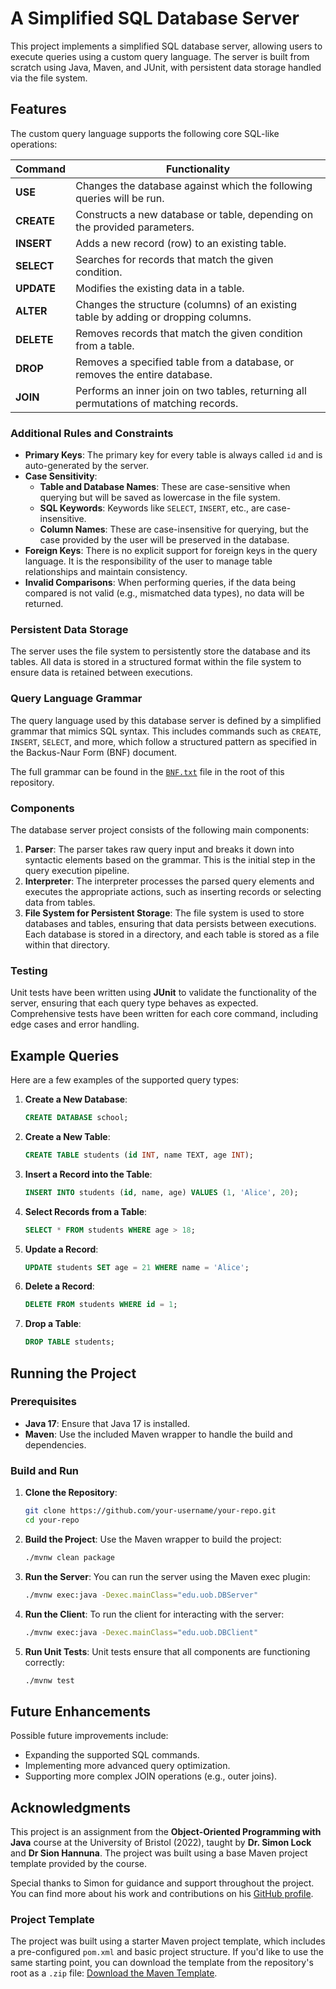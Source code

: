 # A Simplified SQL Database Server

This project implements a simplified SQL database server, allowing users to execute queries using a custom query language. The server is built from scratch using Java, Maven, and JUnit, with persistent data storage handled via the file system.

## Features

The custom query language supports the following core SQL-like operations:

| **Command** | **Functionality** |
|-------------|-------------------|
| **USE**     | Changes the database against which the following queries will be run. |
| **CREATE**  | Constructs a new database or table, depending on the provided parameters. |
| **INSERT**  | Adds a new record (row) to an existing table. |
| **SELECT**  | Searches for records that match the given condition. |
| **UPDATE**  | Modifies the existing data in a table. |
| **ALTER**   | Changes the structure (columns) of an existing table by adding or dropping columns. |
| **DELETE**  | Removes records that match the given condition from a table. |
| **DROP**    | Removes a specified table from a database, or removes the entire database. |
| **JOIN**    | Performs an inner join on two tables, returning all permutations of matching records. |

### Additional Rules and Constraints

- **Primary Keys**: The primary key for every table is always called `id` and is auto-generated by the server.
- **Case Sensitivity**:
  - **Table and Database Names**: These are case-sensitive when querying but will be saved as lowercase in the file system.
  - **SQL Keywords**: Keywords like `SELECT`, `INSERT`, etc., are case-insensitive.
  - **Column Names**: These are case-insensitive for querying, but the case provided by the user will be preserved in the database.
- **Foreign Keys**: There is no explicit support for foreign keys in the query language. It is the responsibility of the user to manage table relationships and maintain consistency.
- **Invalid Comparisons**: When performing queries, if the data being compared is not valid (e.g., mismatched data types), no data will be returned.

### Persistent Data Storage

The server uses the file system to persistently store the database and its tables. All data is stored in a structured format within the file system to ensure data is retained between executions.

### Query Language Grammar

The query language used by this database server is defined by a simplified grammar that mimics SQL syntax. This includes commands such as `CREATE`, `INSERT`, `SELECT`, and more, which follow a structured pattern as specified in the Backus-Naur Form (BNF) document.

The full grammar can be found in the [`BNF.txt`](./BNF.txt) file in the root of this repository.

### Components

The database server project consists of the following main components:

1. **Parser**: The parser takes raw query input and breaks it down into syntactic elements based on the grammar. This is the initial step in the query execution pipeline.
2. **Interpreter**: The interpreter processes the parsed query elements and executes the appropriate actions, such as inserting records or selecting data from tables.
3. **File System for Persistent Storage**: The file system is used to store databases and tables, ensuring that data persists between executions. Each database is stored in a directory, and each table is stored as a file within that directory.

### Testing

Unit tests have been written using **JUnit** to validate the functionality of the server, ensuring that each query type behaves as expected. Comprehensive tests have been written for each core command, including edge cases and error handling.

## Example Queries

Here are a few examples of the supported query types:

1. **Create a New Database**:
    ```sql
    CREATE DATABASE school;
    ```

2. **Create a New Table**:
    ```sql
    CREATE TABLE students (id INT, name TEXT, age INT);
    ```

3. **Insert a Record into the Table**:
    ```sql
    INSERT INTO students (id, name, age) VALUES (1, 'Alice', 20);
    ```

4. **Select Records from a Table**:
    ```sql
    SELECT * FROM students WHERE age > 18;
    ```

5. **Update a Record**:
    ```sql
    UPDATE students SET age = 21 WHERE name = 'Alice';
    ```

6. **Delete a Record**:
    ```sql
    DELETE FROM students WHERE id = 1;
    ```

7. **Drop a Table**:
    ```sql
    DROP TABLE students;
    ```

## Running the Project

### Prerequisites

- **Java 17**: Ensure that Java 17 is installed.
- **Maven**: Use the included Maven wrapper to handle the build and dependencies.

### Build and Run

1. **Clone the Repository**:
    ```bash
    git clone https://github.com/your-username/your-repo.git
    cd your-repo
    ```

2. **Build the Project**:
    Use the Maven wrapper to build the project:
    ```bash
    ./mvnw clean package
    ```

3. **Run the Server**:
    You can run the server using the Maven exec plugin:
    ```bash
    ./mvnw exec:java -Dexec.mainClass="edu.uob.DBServer"
    ```

4. **Run the Client**:
    To run the client for interacting with the server:
    ```bash
    ./mvnw exec:java -Dexec.mainClass="edu.uob.DBClient"
    ```

5. **Run Unit Tests**:
    Unit tests ensure that all components are functioning correctly:
    ```bash
    ./mvnw test
    ```

## Future Enhancements

Possible future improvements include:
- Expanding the supported SQL commands.
- Implementing more advanced query optimization.
- Supporting more complex JOIN operations (e.g., outer joins).

## Acknowledgments

This project is an assignment from the **Object-Oriented Programming with Java** course at the University of Bristol (2022), taught by **Dr. Simon Lock** and **Dr Sion Hannuna**. The project was built using a base Maven project template provided by the course.

Special thanks to Simon for guidance and support throughout the project. You can find more about his work and contributions on his [GitHub profile](https://github.com/drslock).

### Project Template

The project was built using a starter Maven project template, which includes a pre-configured `pom.xml` and basic project structure. If you'd like to use the same starting point, you can download the template from the repository's root as a `.zip` file: [Download the Maven Template](./maven-template.zip).
